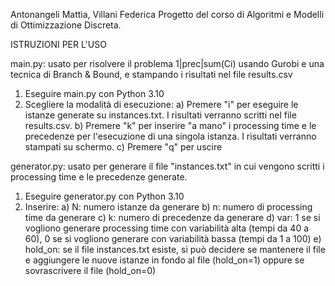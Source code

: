 Antonangeli Mattia, Villani Federica 
Progetto del corso di Algoritmi e Modelli di Ottimizzazione Discreta.

ISTRUZIONI PER L'USO

main.py: usato per risolvere il problema 1|prec|sum(Ci) usando Gurobi e una tecnica di Branch & Bound, e stampando i risultati nel file results.csv
  1) Eseguire main.py con Python 3.10
  2) Scegliere la modalità di esecuzione:
    a) Premere "i" per eseguire le istanze generate su instances.txt. I risultati verranno scritti nel file results.csv.
    b) Premere "k" per inserire "a mano" i processing time e le precedenze per l'esecuzione di una singola istanza. I risultati verranno stampati su schermo.
    c) Premere "q" per uscire
    
generator.py: usato per generare il file "instances.txt" in cui vengono scritti i processing time e le precedenze generate.
  1) Eseguire generator.py con Python 3.10
  2) Inserire:
    a) N: numero istanze da generare
    b) n: numero di processing time da generare
    c) k: numero di precedenze da generare
    d) var: 1 se si vogliono generare processing time con variabilità alta (tempi da 40 a 60), 0 se si vogliono generare con variabilità bassa (tempi da 1 a 100)
    e) hold_on: se il file instances.txt esiste, si può decidere se mantenere il file e aggiungere le nuove istanze in fondo al file (hold_on=1) oppure se sovrascrivere il file (hold_on=0)
    
